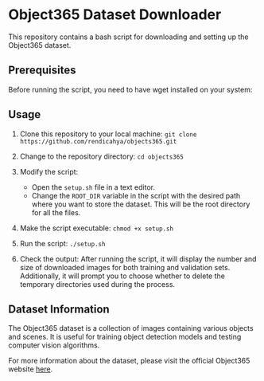# Object365 Dataset Downloader

This repository contains a bash script for downloading and setting up the Object365 dataset.

## Prerequisites

Before running the script, you need to have wget installed on your system:

## Usage

1. Clone this repository to your local machine:
`git clone https://github.com/rendicahya/objects365.git`


2. Change to the repository directory:
`cd objects365`

3. Modify the script:
   - Open the `setup.sh` file in a text editor.
   - Change the `ROOT_DIR` variable in the script with the desired path where you want to store the dataset. This will be the root directory for all the files.

4. Make the script executable:
`chmod +x setup.sh`

5. Run the script:
`./setup.sh`

6. Check the output:
After running the script, it will display the number and size of downloaded images for both training and validation sets. Additionally, it will prompt you to choose whether to delete the temporary directories used during the process.

## Dataset Information

The Object365 dataset is a collection of images containing various objects and scenes. It is useful for training object detection models and testing computer vision algorithms.

For more information about the dataset, please visit the official Object365 website [here](https://www.objects365.org/).
